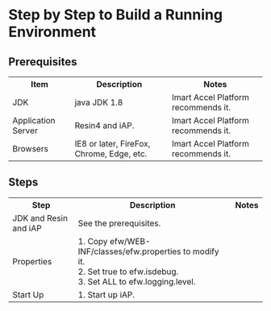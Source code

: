 <H1>Step by Step to Build a Running Environment</H1>

<h2>Prerequisites</h2>
<table>
<tr>
	<th>Item</th><th>Description</th><th>Notes</th>
</tr>
<tr>
	<td>JDK</td>
	<td>java JDK 1.8</td>
	<td>Imart Accel Platform recommends it.
	</td>
</tr>
<tr>
	<td>Application Server</td>
	<td>Resin4 and iAP.</td>
	<td>Imart Accel Platform recommends it.
	</td>
</tr>
<tr>
	<td>Browsers</td>
	<td>IE8 or later, FireFox, Chrome, Edge, etc.</td>
	<td>Imart Accel Platform recommends it.
	</td>
</tr>
</table>
<h2>Steps</h2>
<table>
<tr>
	<th>Step</th><th>Description</th><th>Notes</th>
</tr>
<tr>
	<td>JDK and Resin and iAP</td>
	<td>See the prerequisites.
	</td><td></td>
</tr>

<tr>
	<td>Properties</td>
	<td>1. Copy efw/WEB-INF/classes/efw.properties to modify it.<br>
		2. Set true to efw.isdebug.<br>
		3. Set ALL to efw.logging.level.
	</td>
	<td></td>
</tr>
<tr>
	<td>Start Up</td>
	<td>1. Start up iAP.</td><td></td>
</tr>
</table>




